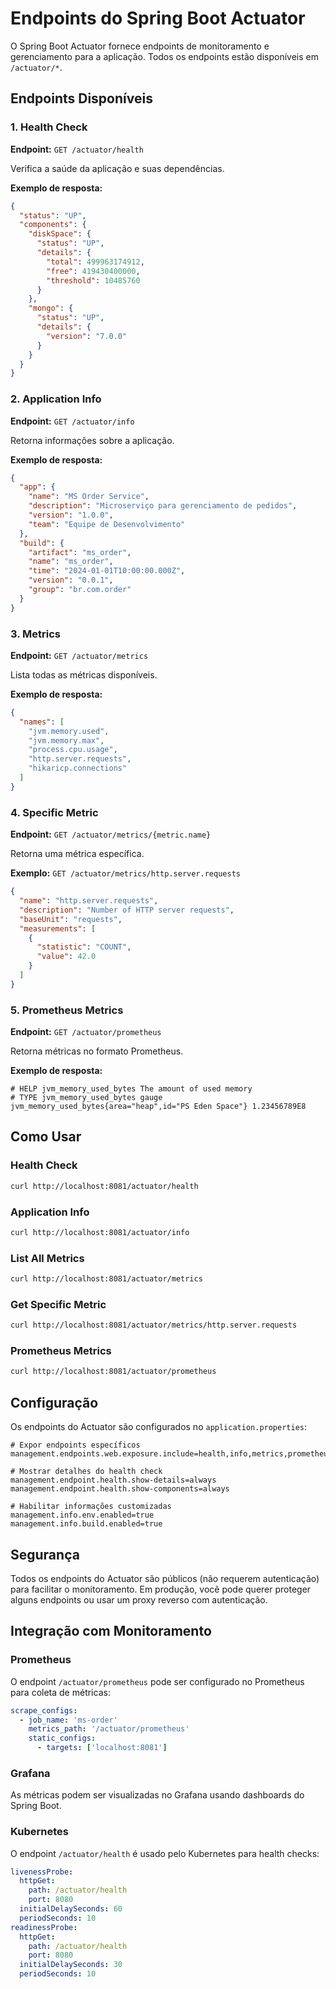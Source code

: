 # Endpoints do Spring Boot Actuator

O Spring Boot Actuator fornece endpoints de monitoramento e gerenciamento para a aplicação. Todos os endpoints estão disponíveis em `/actuator/*`.

## Endpoints Disponíveis

### 1. Health Check
**Endpoint:** `GET /actuator/health`

Verifica a saúde da aplicação e suas dependências.

**Exemplo de resposta:**
```json
{
  "status": "UP",
  "components": {
    "diskSpace": {
      "status": "UP",
      "details": {
        "total": 499963174912,
        "free": 419430400000,
        "threshold": 10485760
      }
    },
    "mongo": {
      "status": "UP",
      "details": {
        "version": "7.0.0"
      }
    }
  }
}
```

### 2. Application Info
**Endpoint:** `GET /actuator/info`

Retorna informações sobre a aplicação.

**Exemplo de resposta:**
```json
{
  "app": {
    "name": "MS Order Service",
    "description": "Microserviço para gerenciamento de pedidos",
    "version": "1.0.0",
    "team": "Equipe de Desenvolvimento"
  },
  "build": {
    "artifact": "ms_order",
    "name": "ms_order",
    "time": "2024-01-01T10:00:00.000Z",
    "version": "0.0.1",
    "group": "br.com.order"
  }
}
```

### 3. Metrics
**Endpoint:** `GET /actuator/metrics`

Lista todas as métricas disponíveis.

**Exemplo de resposta:**
```json
{
  "names": [
    "jvm.memory.used",
    "jvm.memory.max",
    "process.cpu.usage",
    "http.server.requests",
    "hikaricp.connections"
  ]
}
```

### 4. Specific Metric
**Endpoint:** `GET /actuator/metrics/{metric.name}`

Retorna uma métrica específica.

**Exemplo:** `GET /actuator/metrics/http.server.requests`

```json
{
  "name": "http.server.requests",
  "description": "Number of HTTP server requests",
  "baseUnit": "requests",
  "measurements": [
    {
      "statistic": "COUNT",
      "value": 42.0
    }
  ]
}
```

### 5. Prometheus Metrics
**Endpoint:** `GET /actuator/prometheus`

Retorna métricas no formato Prometheus.

**Exemplo de resposta:**
```
# HELP jvm_memory_used_bytes The amount of used memory
# TYPE jvm_memory_used_bytes gauge
jvm_memory_used_bytes{area="heap",id="PS Eden Space"} 1.23456789E8
```

## Como Usar

### Health Check
```bash
curl http://localhost:8081/actuator/health
```

### Application Info
```bash
curl http://localhost:8081/actuator/info
```

### List All Metrics
```bash
curl http://localhost:8081/actuator/metrics
```

### Get Specific Metric
```bash
curl http://localhost:8081/actuator/metrics/http.server.requests
```

### Prometheus Metrics
```bash
curl http://localhost:8081/actuator/prometheus
```

## Configuração

Os endpoints do Actuator são configurados no `application.properties`:

```properties
# Expor endpoints específicos
management.endpoints.web.exposure.include=health,info,metrics,prometheus

# Mostrar detalhes do health check
management.endpoint.health.show-details=always
management.endpoint.health.show-components=always

# Habilitar informações customizadas
management.info.env.enabled=true
management.info.build.enabled=true
```

## Segurança

Todos os endpoints do Actuator são públicos (não requerem autenticação) para facilitar o monitoramento. Em produção, você pode querer proteger alguns endpoints ou usar um proxy reverso com autenticação.

## Integração com Monitoramento

### Prometheus
O endpoint `/actuator/prometheus` pode ser configurado no Prometheus para coleta de métricas:

```yaml
scrape_configs:
  - job_name: 'ms-order'
    metrics_path: '/actuator/prometheus'
    static_configs:
      - targets: ['localhost:8081']
```

### Grafana
As métricas podem ser visualizadas no Grafana usando dashboards do Spring Boot.

### Kubernetes
O endpoint `/actuator/health` é usado pelo Kubernetes para health checks:

```yaml
livenessProbe:
  httpGet:
    path: /actuator/health
    port: 8080
  initialDelaySeconds: 60
  periodSeconds: 10
readinessProbe:
  httpGet:
    path: /actuator/health
    port: 8080
  initialDelaySeconds: 30
  periodSeconds: 10
``` 